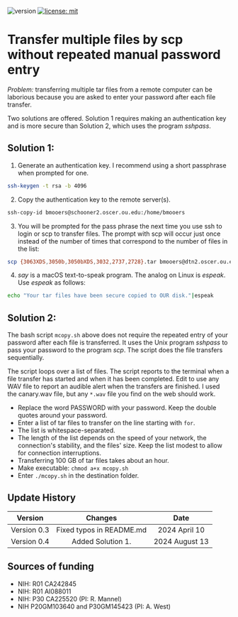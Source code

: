 ![version](https://img.shields.io/static/v1?label=multipleFileTranser&message=0.4&color=brightcolor)
[![license: mit](https://img.shields.io/badge/license-mit-blue.svg)](https://opensource.org/licenses/mit)


# Transfer multiple files by scp without repeated manual password entry

*Problem:* transferring multiple tar files from a remote computer can be laborious because you are asked to enter your password after each file transfer. 


Two solutions are offered. Solution 1 requires making an authentication key and is more secure than Solution 2, which uses the program *sshpass*.



## Solution 1:

1. Generate an authentication key. I recommend using a short passphrase when prompted for one.
```bash
ssh-keygen -t rsa -b 4096
```
2. Copy the authentication key to the remote server(s).
```bash
ssh-copy-id bmooers@schooner2.oscer.ou.edu:/home/bmooers
```
3. You will be prompted for the pass phrase the next time you use ssh to login or scp to transfer files. The prompt with scp will occur just once instead of the number of times that correspond to the number of files in the list:
```bash
scp {3063XDS,3050b,3050bXDS,3032,2737,2728}.tar bmooers@dtn2.oscer.ou.edu:/ourdisk/hpc/bmooers/bmooers/dont_archive;say 'Your tar file has been secure copied to OUR disk.'
```
4. *say* is a macOS text-to-speak program. The analog on Linux is *espeak*. Use *espeak* as follows:
```bash
echo "Your tar files have been secure copied to OUR disk."|espeak
```


## Solution 2:
The bash script `mcopy.sh` above does not require the repeated entry of your password after each file is transferred.
It uses the Unix program *sshpass* to pass your password to the program *scp*.
The script does the file transfers sequentially. 

The script loops over a list of files.
The script reports to the terminal when a file transfer has started and when it has been completed.
Edit to use any WAV file to report an audible alert when the transfers are finished.
I used the canary.wav file, but any `*.wav` file you find on the web should work.

- Replace the word PASSWORD with your password. Keep the double quotes around your password.
- Enter a list of tar files to transfer on the line starting with `for`. 
- The list is whitespace-separated.
- The length of the list depends on the speed of your network, the connection's stability, and the files' size. Keep the list modest to allow for connection interruptions.
- Transferring 100 GB of tar files takes about an hour.
- Make executable: `chmod a+x mcopy.sh`
- Enter `./mcopy.sh` in the destination folder.

## Update History

|Version      | Changes                                         | Date            |
|:-----------:|:-----------------------------------------------:|:---------------:|
| Version 0.3 |  Fixed typos in README.md                       | 2024 April 10   |
| Version 0.4 |  Added Solution 1.                              | 2024 August 13  |

## Sources of funding

- NIH: R01 CA242845
- NIH: R01 AI088011
- NIH: P30 CA225520 (PI: R. Mannel)
- NIH P20GM103640 and P30GM145423 (PI: A. West)


  
